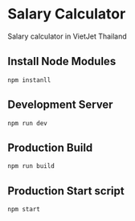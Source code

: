 # Salary Calculator
Salary calculator in VietJet Thailand

## Install Node Modules

`npm instanll`

## Development Server

`npm run dev`

## Production Build

`npm run build`

## Production Start script

`npm start`


